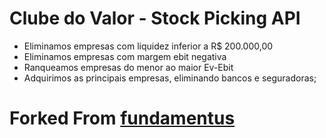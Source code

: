 # Clube do Valor - Stock Picking API
- Eliminamos empresas com liquidez inferior a R$ 200.000,00
- Eliminamos empresas com margem ebit negativa
- Ranqueamos empresas do menor ao maior Ev-Ebit
- Adquirimos as principais empresas, eliminando bancos e seguradoras;

# Forked From [fundamentus](https://github.com/phoemur/fundamentus)
